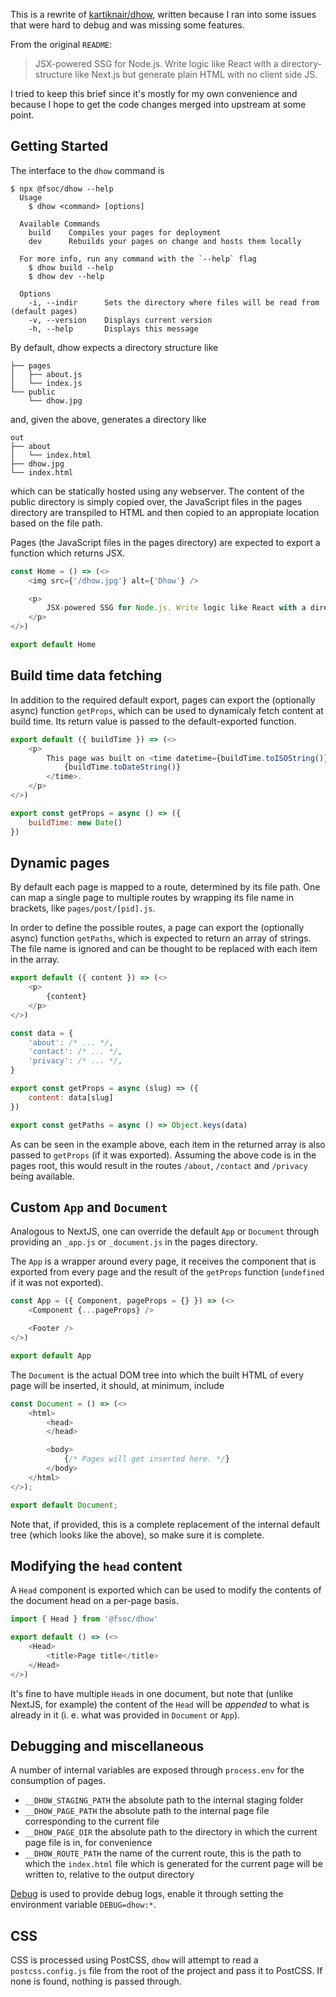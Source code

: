 This is a rewrite of [kartiknair/dhow](https://github.com/kartiknair/dhow), written because I ran into some issues that were hard to debug and was missing some features.

From the original `README`:

>JSX-powered SSG for Node.js. Write logic like React with a directory-structure like Next.js but generate plain HTML with no client side JS.

I tried to keep this brief since it's mostly for my own convenience and because I hope to get the code changes merged into upstream at some point.

## Getting Started

The interface to the `dhow` command is

```
$ npx @fsoc/dhow --help
  Usage
    $ dhow <command> [options]

  Available Commands
    build    Compiles your pages for deployment
    dev      Rebuilds your pages on change and hosts them locally

  For more info, run any command with the `--help` flag
    $ dhow build --help
    $ dhow dev --help

  Options
    -i, --indir      Sets the directory where files will be read from  (default pages)
    -v, --version    Displays current version
    -h, --help       Displays this message
```

By default, dhow expects a directory structure like

```
├── pages
│   ├── about.js
│   └── index.js
└── public
    └── dhow.jpg
```

and, given the above, generates a directory like

```
out
├── about
│   └── index.html
├── dhow.jpg
└── index.html
```

which can be statically hosted using any webserver. The content of the public directory is simply copied over, the JavaScript files in the pages directory are transpiled to HTML and then copied to an appropiate location based on the file path.

Pages (the JavaScript files in the pages directory) are expected to export a function which returns JSX.

```js
const Home = () => (<>
    <img src={'/dhow.jpg'} alt={'Dhow'} />

    <p>
        JSX-powered SSG for Node.js. Write logic like React with a directory-structure like Next.js but generate plain HTML with no client side JS.
    </p>
</>)

export default Home
```

## Build time data fetching

In addition to the required default export, pages can export the (optionally async) function `getProps`, which can be used to dynamicaly fetch content at build time. Its return value is passed to the default-exported function.

```js
export default ({ buildTime }) => (<>
    <p>
        This page was built on <time datetime={buildTime.toISOString()}>
            {buildTime.toDateString()}
        </time>.
    </p>
</>)

export const getProps = async () => ({
    buildTime: new Date()
})
```

## Dynamic pages

By default each page is mapped to a route, determined by its file path. One can map a single page to multiple routes by wrapping its file name in brackets, like `pages/post/[pid].js`.

In order to define the possible routes, a page can export the (optionally async) function `getPaths`, which is expected to return an array of strings. The file name is ignored and can be thought to be replaced with each item in the array.

```js
export default ({ content }) => (<>
    <p>
        {content}
    </p>
</>)

const data = {
    'about': /* ... */,
    'contact': /* ... */,
    'privacy': /* ... */,
}

export const getProps = async (slug) => ({
    content: data[slug]
})

export const getPaths = async () => Object.keys(data)
```

As can be seen in the example above, each item in the returned array is also passed to `getProps` (if it was exported). Assuming the above code is in the pages root, this would result in the routes `/about`, `/contact` and `/privacy` being available.

## Custom `App` and `Document`

Analogous to NextJS, one can override the default `App` or `Document` through providing an `_app.js` or `_document.js` in the pages directory.

The `App` is a wrapper around every page, it receives the component that is exported from every page and the result of the `getProps` function (`undefined` if it was not exported).

```js
const App = ({ Component, pageProps = {} }) => (<>
    <Component {...pageProps} />

    <Footer />
</>)

export default App
```

The `Document` is the actual DOM tree into which the built HTML of every page will be inserted, it should, at minimum, include

```js
const Document = () => (<>
    <html>
        <head>
        </head>

        <body>
            {/* Pages will get inserted here. */}
        </body>
    </html>
</>);

export default Document;
```

Note that, if provided, this is a complete replacement of the internal default tree (which looks like the above), so make sure it is complete.

## Modifying the `head` content

A `Head` component is exported which can be used to modify the contents of the document head on a per-page basis.

```js
import { Head } from '@fsoc/dhow'

export default () => (<>
    <Head>
        <title>Page title</title>
    </Head>
</>)
```

It's fine to have multiple `Head`s in one document, but note that (unlike NextJS, for example) the content of the `Head` will be _appended_ to what is already in it (i. e. what was provided in `Document` or `App`).

## Debugging and miscellaneous

A number of internal variables are exposed through `process.env` for the consumption of pages.

- `__DHOW_STAGING_PATH` the absolute path to the internal staging folder
- `__DHOW_PAGE_PATH` the absolute path to the internal page file corresponding to the current file
- `__DHOW_PAGE_DIR` the absolute path to the directory in which the current page file is in, for convenience
- `__DHOW_ROUTE_PATH` the name of the current route, this is the path to which the `index.html` file which is generated for the current page will be written to, relative to the output directory

[Debug](https://github.com/visionmedia/debug) is used to provide debug logs, enable it through setting the environment variable `DEBUG=dhow:*`.

## CSS

CSS is processed using PostCSS, `dhow` will attempt to read a `postcss.config.js` file from the root of the project and pass it to PostCSS. If none is found, nothing is passed through.
